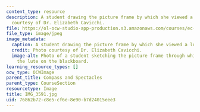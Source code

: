 ```yaml
---
content_type: resource
description: A student drawing the picture frame by which she viewed a lute. Photo
  courtesy of Dr. Elizabeth Cavicchi.
file: https://ol-ocw-studio-app-production.s3.amazonaws.com/courses/ec-050-recreate-experiments-from-history-inform-the-future-from-the-past-galileo-january-iap-2010/76862b72c8e5cf6e8e90b7d24015eee3_IMG_3591.jpg
file_type: image/jpeg
image_metadata:
  caption: A student drawing the picture frame by which she viewed a lute.
  credit: Photo courtesy of Dr. Elizabeth Cavicchi.
  image-alt: Photo of a student sketching the picture frame through which she saw
    the lute on the blackboard.
learning_resource_types: []
ocw_type: OCWImage
parent_title: Compass and Spectacles
parent_type: CourseSection
resourcetype: Image
title: IMG_3591.jpg
uid: 76862b72-c8e5-cf6e-8e90-b7d24015eee3
---
```


